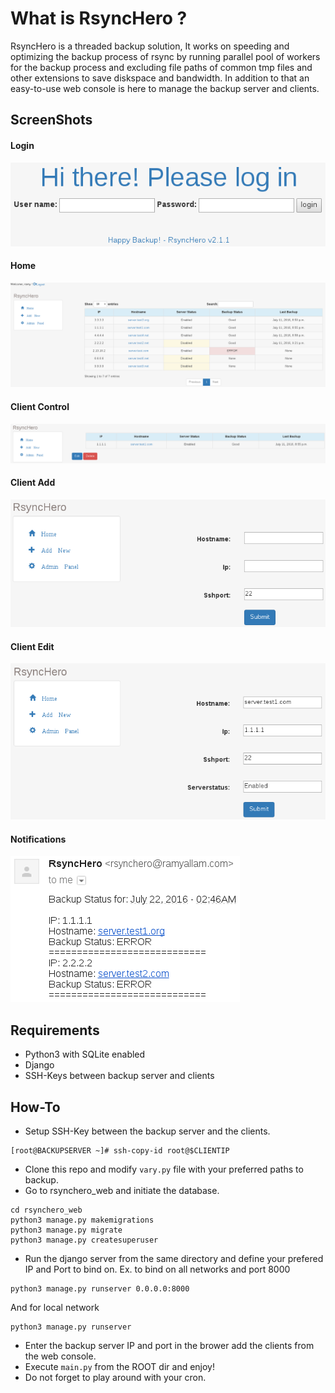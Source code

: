 # What is RsyncHero ?
RsyncHero is a threaded backup solution, It works on speeding and optimizing the backup process of rsync by running parallel pool of workers for the backup process and excluding file paths of common tmp files and other extensions to save diskspace and bandwidth. In addition to that an easy-to-use web console is here to manage the backup server and clients.


## ScreenShots
#### Login
![](https://raw.githubusercontent.com/RamyAllam/RsyncHero/master/rsynchero_web/screenshots/login.png)
#### Home
![](https://raw.githubusercontent.com/RamyAllam/RsyncHero/master/rsynchero_web/screenshots/home.png)
#### Client Control
![](https://raw.githubusercontent.com/RamyAllam/RsyncHero/master/rsynchero_web/screenshots/servercontrol.png)
#### Client Add
![](https://raw.githubusercontent.com/RamyAllam/RsyncHero/master/rsynchero_web/screenshots/serveradd.png)
#### Client Edit
![](https://raw.githubusercontent.com/RamyAllam/RsyncHero/master/rsynchero_web/screenshots/serveredit.png)
#### Notifications
![](https://raw.githubusercontent.com/RamyAllam/RsyncHero/master/rsynchero_web/screenshots/bkp_monitor.png)


## Requirements
- Python3 with SQLite enabled
- Django
- SSH-Keys between backup server and clients

## How-To
- Setup SSH-Key between the backup server and the clients.
```
[root@BACKUPSERVER ~]# ssh-copy-id root@$CLIENTIP
```
- Clone this repo and modify `vary.py` file with your preferred paths to backup.
- Go to rsynchero_web and initiate the database.
```
cd rsynchero_web
python3 manage.py makemigrations
python3 manage.py migrate
python3 manage.py createsuperuser
```
- Run the django server from the same directory and define your prefered IP and Port to bind on. 
Ex. to bind on all networks and port 8000
```
python3 manage.py runserver 0.0.0.0:8000
```
And for local network
```
python3 manage.py runserver
```
- Enter the backup server IP and port in the brower add the clients from the web console.
- Execute `main.py` from the ROOT dir and enjoy!
- Do not forget to play around with your cron.